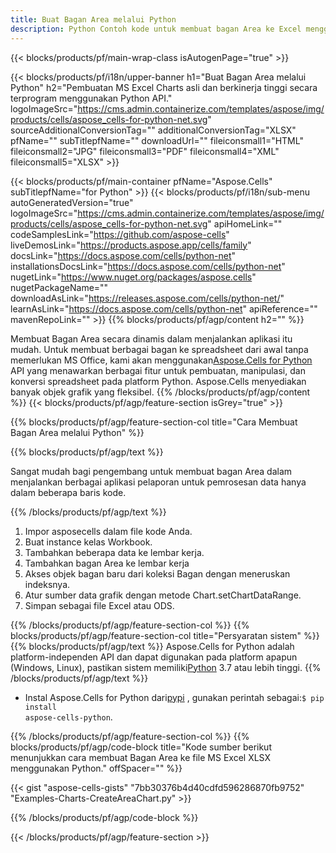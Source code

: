 ```yaml
---
title: Buat Bagan Area melalui Python
description: Python Contoh kode untuk membuat bagan Area ke Excel menggunakan Python Library. Gunakan kode ini untuk membuat bagan Area ke MS Excel dalam aplikasi berbasis Python.
---
```

{{< blocks/products/pf/main-wrap-class isAutogenPage="true" >}}

{{< blocks/products/pf/i18n/upper-banner h1="Buat Bagan Area melalui Python" h2="Pembuatan MS Excel Charts asli dan berkinerja tinggi secara terprogram menggunakan Python API." logoImageSrc="https://cms.admin.containerize.com/templates/aspose/img/products/cells/aspose_cells-for-python-net.svg" sourceAdditionalConversionTag="" additionalConversionTag="XLSX" pfName="" subTitlepfName="" downloadUrl="" fileiconsmall1="HTML" fileiconsmall2="JPG" fileiconsmall3="PDF" fileiconsmall4="XML" fileiconsmall5="XLSX" >}}

{{< blocks/products/pf/main-container pfName="Aspose.Cells" subTitlepfName="for Python" >}}
{{< blocks/products/pf/i18n/sub-menu autoGeneratedVersion="true" logoImageSrc="https://cms.admin.containerize.com/templates/aspose/img/products/cells/aspose_cells-for-python-net.svg" apiHomeLink="" codeSamplesLink="https://github.com/aspose-cells" liveDemosLink="https://products.aspose.app/cells/family" docsLink="https://docs.aspose.com/cells/python-net" installationsDocsLink="https://docs.aspose.com/cells/python-net" nugetLink="https://www.nuget.org/packages/aspose.cells" nugetPackageName="" downloadAsLink="https://releases.aspose.com/cells/python-net/" learnAsLink="https://docs.aspose.com/cells/python-net" apiReference="" mavenRepoLink="" >}}
{{% blocks/products/pf/agp/content h2="" %}}

 Membuat Bagan Area secara dinamis dalam menjalankan aplikasi itu mudah. Untuk membuat berbagai bagan ke spreadsheet dari awal tanpa memerlukan MS Office, kami akan menggunakan[Aspose.Cells for Python](https://pypi.org/project/aspose-cells-python) API yang menawarkan berbagai fitur untuk pembuatan, manipulasi, dan konversi spreadsheet pada platform Python. Aspose.Cells menyediakan banyak objek grafik yang fleksibel.
{{% /blocks/products/pf/agp/content %}}
{{< blocks/products/pf/agp/feature-section isGrey="true" >}}

{{% blocks/products/pf/agp/feature-section-col title="Cara Membuat Bagan Area melalui Python" %}}

{{% blocks/products/pf/agp/text %}}

Sangat mudah bagi pengembang untuk membuat bagan Area dalam menjalankan berbagai aplikasi pelaporan untuk pemrosesan data hanya dalam beberapa baris kode.

{{% /blocks/products/pf/agp/text %}}

1. Impor asposecells dalam file kode Anda.
1. Buat instance kelas Workbook.
1. Tambahkan beberapa data ke lembar kerja.
1. Tambahkan bagan Area ke lembar kerja
1. Akses objek bagan baru dari koleksi Bagan dengan meneruskan indeksnya.
1. Atur sumber data grafik dengan metode Chart.setChartDataRange.
1. Simpan sebagai file Excel atau ODS.

{{% /blocks/products/pf/agp/feature-section-col %}}
{{% blocks/products/pf/agp/feature-section-col title="Persyaratan sistem" %}}
{{% blocks/products/pf/agp/text %}}
Aspose.Cells for Python adalah platform-independen API dan dapat digunakan pada platform apapun (Windows, Linux), pastikan sistem memiliki[Python](https://www.python.org/downloads/) 3.7 atau lebih tinggi.
{{% /blocks/products/pf/agp/text %}}
- Instal Aspose.Cells for Python dari<a href="https://pypi.org/project/aspose-cells-python/">pypi</a> , gunakan perintah sebagai:<code>$ pip install aspose-cells-python</code>.

{{% /blocks/products/pf/agp/feature-section-col %}}
{{% blocks/products/pf/agp/code-block title="Kode sumber berikut menunjukkan cara membuat Bagan Area ke file MS Excel XLSX menggunakan Python." offSpacer="" %}}

{{< gist "aspose-cells-gists" "7bb30376b4d40cdfd596286870fb9752" "Examples-Charts-CreateAreaChart.py" >}}

{{% /blocks/products/pf/agp/code-block %}}

{{< /blocks/products/pf/agp/feature-section >}}

<!-- aboutfile Starts -->
